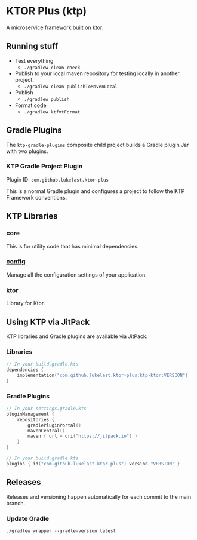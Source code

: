 # KTOR Plus (ktp)

A microservice framework built on ktor.

## Running stuff

* Test everything
    * `./gradlew clean check`
* Publish to your local maven repository for testing locally in another project.
    * `./gradlew clean publishToMavenLocal`
* Publish
    * `./gradlew publish`
* Format code
  * `./gradlew ktfmtFormat`

## Gradle Plugins

The `ktp-gradle-plugins` composite child project builds a Gradle plugin Jar with two plugins.

### KTP Gradle Project Plugin

Plugin ID: `com.github.lukelast.ktor-plus`

This is a normal Gradle plugin and configures a project to follow the KTP Framework conventions.

## KTP Libraries

### core
This is for utility code that has minimal dependencies.

### [config](libs%2Fktp-config%2Freadme.md)
Manage all the configuration settings of your application.

### ktor
Library for Ktor.


## Using KTP via JitPack

KTP libraries and Gradle plugins are available via JitPack:

### Libraries

```kotlin
// In your build.gradle.kts
dependencies {
    implementation("com.github.lukelast.ktor-plus:ktp-ktor:VERSION")
}
```

### Gradle Plugins

```kotlin
// In your settings.gradle.kts
pluginManagement {
    repositories {
        gradlePluginPortal()
        mavenCentral()
        maven { url = uri("https://jitpack.io") }
    }
}

// In your build.gradle.kts
plugins { id("com.github.lukelast.ktor-plus") version "VERSION" }
```


## Releases

Releases and versioning happen automatically for each commit to the main branch.


### Update Gradle
`./gradlew wrapper --gradle-version latest`
